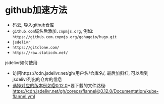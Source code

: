 # github加速方法

- 码云, 导入github仓库
- `github.com`域名后添加`.cnpmjs.org`, 例如: `https://github.com.cnpmjs.org/gohugoio/hugo.git`
- `jsdelivr`
- `https://gitclone.com/`
- `https://raw.staticdn.net/`


jsdelivr如何使用:

- 访问https://cdn.jsdelivr.net/gh/用户名/仓库名/, 最后加斜杠, 可以看到jsdelivr列出的仓库的信息
- 选择对应的版本例如@0.12.0+要下载的文件路径: https://cdn.jsdelivr.net/gh/coreos/flannel@0.12.0/Documentation/kube-flannel.yml
